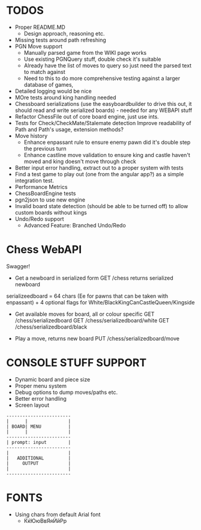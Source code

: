 ﻿# TODOS
* Proper README.MD
	* Design approach, reasoning etc.
* Missing tests around path refreshing
* PGN Move support
	* Manually parsed game from the WIKI page works
	* Use existing PGNQuery stuff, double check it's suitable
	* Already have the list of moves to query so just need the parsed text to match against
	* Need to this to do more comprehensive testing against a larger database of games, 
* Detailed logging would be nice
* MOre tests around king handling needed
* Chessboard serializations (use the easyboardbuilder to drive this out, it should read and write serialized boards) - needed for any WEBAPI stuff
* Refactor ChessFile out of core board engine, just use ints.
 * Tests for Check/CheckMate/Stalemate detection
  Improve readability of Path and Path's usage, extension methods?
* Move history
	* Enhance enpassant rule to ensure enemy pawn did it's double step the previous turn
	* Enhance castline move validation to ensure king and castle haven't moved and king doesn't move through check
* Better input error handling, extract out to a proper system with tests
* Find a test game to play out (one from the angular app?) as a simple integration test.
* Performance Metrics
* ChessBoardEngine tests
* pgn2json to use new engine
* Invalid board state detection (should be able to be turned off) to allow custom boards without kings
* Undo/Redo support
	* Advanced Feature: Branched Undo/Redo

# Chess WebAPI
Swagger!

* Get a newboard in serialized form
GET /chess
returns serialized newboard

serializeedboard  = 64 chars (Ee for pawns that can be taken with enpassant)
					+ 4 optional flags for White/BlackKingCanCastleQueen/Kingside 

* Get available moves for board, all or colour specific
GET /chess/serializedboard
GET /chess/serializedboard/white
GET /chess/serializedboard/black


* Play a move, returns new board
PUT /chess/serializedboard/move


# CONSOLE STUFF SUPPORT

* Dynamic board and piece size
* Proper menu system
*	Debug options to dump moves/paths etc.
* Better error handling
* Screen layout
```
------------------------
|      |               |
| BOARD| MENU          |
|      |               |
------------------------
| prompt: input        |
------------------------
|                      |
|   ADDITIONAL         |
|     OUTPUT           |
|                      |
------------------------
```



# FONTS
* Using chars from default Arial font
	* ЌќЮюВвЯяЍйРр
